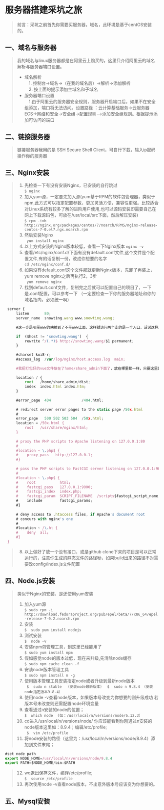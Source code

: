 # 服务器搭建采坑之旅
> 前言：采坑之前首先你需要买服务器，域名，此环境是基于centOS安装的。
## 一、域名与服务器
> 我的域名与linux服务器都是在阿里云上购买的，这里只介绍阿里云的域名解析与服务器端口设置。  
> - 域名解析  
>  &emsp;1. 控制台->域名->（在我的域名后）->解析->添加解析  
>  &emsp;2. 按上面的提示添加主域名和子域名
> - 服务器端口设置  
>  &emsp;1.由于阿里云的服务器安全规则，服务器开启端口后，如果不在安全组添加，端口将无法访问。设置路径 ：云计算基础服务->云服务器ECS->网络和安全->安全组->配置规则—>添加安全组规则。根据提示添加可访问的端口 

## 二、链接服务器
> 链接服务器我用的是 SSH Secure Shell Client，可自行下载，输入ip密码操作你的服务器
## 三、Nginx安装
> 1. 先检查一下有没有安装Nginx，已安装的自行跳过  
`$ nginx`
> 2. 加入yum源，一定要先加入源(yum基于RPM的软件包管理器，类似于npm,此方式可以指定配置参数，更加灵活方便，兼容性更强。比较适合对Linux系统有较多了解的进阶用户使用,也可以源码安装即需要自己在网上下载源码包，可放在/usr/local/src下面，然后解压安装)  
`$ rpm -ivh http://nginx.org/packages/centos/7/noarch/RPMS/nginx-release-centos-7-0.el7.ngx.noarch.rpm`
> 3. 然后安装Nginx  
` yum install nginx`
> 4. 以上方式安装的Nginx版本较低，查看一下Nginx版本
`nginx -v`
> 5. 查看/etc/nginx/conf.d/下面有没有default.conf文件,这个文件是个配置文件,有的话复制一份，改成你想要的名字  
`cd /etc/nginx/conf.d/`
> 6. 如果没有default.conf这个文件那就更新Nginx版本，先卸了再装上，yum remove nginx之后再执行2，3步  
` yum remove nginx`
> 7. 找到default.conf文件，复制完之后就可以配置自己的项目了，一下是.conf配置，可以参考一下 （一定要检查一下你的服务器地址和你的域名指向，必须统一啊）
 ```javascript
  server {
      listen       80;
      server_name  snowting.wang www.snowting.wang;
  
      #这一步是吧带www的映射到了不带www上面，这样就访问两个走的是一个入口，话说这样对seo比较好
  
      if  ($host != 'snowting.wang')  {
          rewrite ^/(.*)$ http://snowting.wang/$1 permanent;
      } 
  
      #charset koi8-r;
      #access_log  /var/log/nginx/host.access.log  main;
  
      #我把打包好的vue文件放在了home/share_admin下面了，放在哪里都一样，只要这里的指向正确就好
  
      location / {
          root   /home/share_admin/dist;    
          index  index.html index.htm;
      }
  
      #error_page  404              /404.html;
  
      # redirect server error pages to the static page /50x.html
      #
      error_page   500 502 503 504  /50x.html;
      location = /50x.html {
          root   /usr/share/nginx/html;
      }
  
      # proxy the PHP scripts to Apache listening on 127.0.0.1:80
      #
      #location ~ \.php$ {
      #    proxy_pass   http://127.0.0.1;
      #}
  
      # pass the PHP scripts to FastCGI server listening on 127.0.0.1:9000
      #
      #location ~ \.php$ {
      #    root           html;
      #    fastcgi_pass   127.0.0.1:9000;
      #    fastcgi_index  index.php;
      #    fastcgi_param  SCRIPT_FILENAME  /scripts$fastcgi_script_name;
      #    include        fastcgi_params;
      #}
  
      # deny access to .htaccess files, if Apache's document root
      # concurs with nginx's one
      #
      #location ~ /\.ht {
      #    deny  all;
      #}
  }
```
> 8. 以上做好了放一个没有接口，或是github  clone下来的项目是可以正常运行的，注意你生成的静态文件的路径呦，如果build出来的路径不对需要改config/index.js文件配置


## 四、Node.js安装
>  类似于Nginx的安装，是还使用yum安装  
> 1. 加入yum源  
> `$ sudo rpm -i http://download.fedoraproject.org/pub/epel/beta/7/x86_64/epel-release-7-0.2.noarch.rpm`
> 2. 安装  
> `$  sudo yum install nodejs`
> 3. 测试安装  
> `$  node -v`
> 4. 安装npm包管理工具，到这里已经能用了  
> `$ sudo yum install npm`
> 5. 假如感觉node的版本过低，现在来升级,先清除node缓存  
> `$ sudo npm cache clean -f `
> 6. 安装node版本管理工具  
> `$ sudo npm install n -g`
> 7. 使用版本管理工具安装指定node或者升级到最新node版本  
> ` $  sudo n stable  （安装node最新版本）`
> ` $  sudo n 9.8.4 （安装node指定版本9.8.4）`
> 8. 使用node -v查看node版本，如果版本号改变为你想要的则升级成功  若版本号未改变则还需配置node环境变量  
> 9. 查看通过n安装的node的位置；  
`$  which node  (如：/usr/local/n/versions/node/6.12.3）`
> 10. cd进入/usr/local/n/versions/node/ 你应该能看到你刚通过n安装的node版本这里如：8.9.4；编辑/etc/profile;  
` $  vim /etc/profile`
> 11. 将node安装的路径（这里为：/usr/local/n/versions/node/8.9.4）添加到文件末尾；
```javascript
#set node path
export NODE_HOME=/usr/local/n/versions/node/9.8.4
export PATH=$NODE_HOME/bin:$PATH
```
> 12. wq退出保存文件，编译/etc/profile;  
`$  source /etc/profile`
> 13. 再次使用node -v查看node版本，不出意外版本号应该变为你想要的。
## 五、Mysql安装
